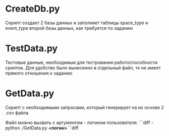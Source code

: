 <h1>CreateDb.py</h1>
<p>Скрипт создает 2 базы данных и заполняет таблицы space_type и event_type второй базы данных, как требуется по заданию</p>
<h1>TestData.py</h1>
<p>Тестовые данные, необходимые для тестрования работоспособности сриптов. Для удобство было вынесенно в отдельный файл, тк не имеет прямого отношения к заданию</p>
<h1>GetData.py</h1>
<p>Скрипт с необходимыми запросами, который генерирует на их основе 2 .csv файла</p>
<p>Файл можно вызвать с аргументом - логином пользователя: ```diff - python ./GetData.py <b><логин></b>```diff</p>
